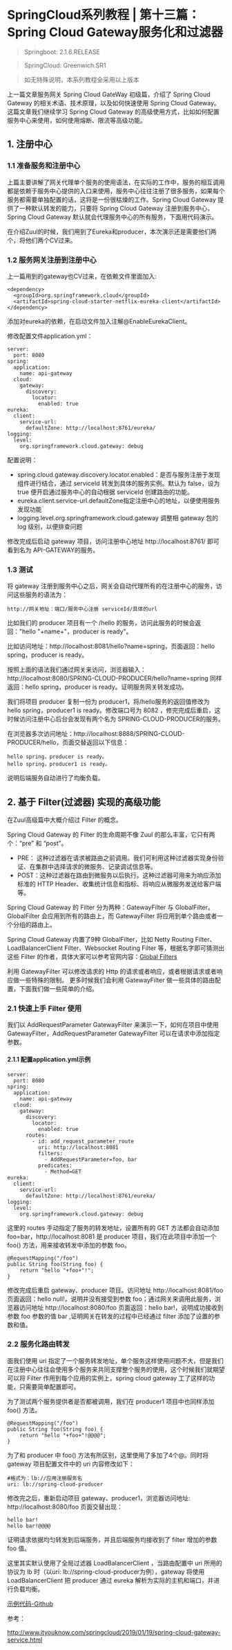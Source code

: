 # SpringCloud系列教程 | 第十三篇：Spring Cloud Gateway服务化和过滤器

> Springboot: 2.1.6.RELEASE

> SpringCloud: Greenwich.SR1

> 如无特殊说明，本系列教程全采用以上版本

上一篇文章服务网关 Spring Cloud GateWay 初级篇，介绍了 Spring Cloud Gateway 的相关术语、技术原理，以及如何快速使用 Spring Cloud Gateway。这篇文章我们继续学习 Spring Cloud Gateway 的高级使用方式，比如如何配置服务中心来使用，如何使用熔断、限流等高级功能。

## 1. 注册中心

### 1.1 准备服务和注册中心

上篇主要讲解了网关代理单个服务的使用语法，在实际的工作中，服务的相互调用都是依赖于服务中心提供的入口来使用，服务中心往往注册了很多服务，如果每个服务都需要单独配置的话，这将是一份很枯燥的工作。Spring Cloud Gateway 提供了一种默认转发的能力，只要将 Spring Cloud Gateway 注册到服务中心，Spring Cloud Gateway 默认就会代理服务中心的所有服务，下面用代码演示。

在介绍Zuul的时候，我们用到了Eureka和producer，本次演示还是需要他们两个，将他们两个CV过来。

### 1.2 服务网关注册到注册中心

上一篇用到的gateway也CV过来，在依赖文件里面加入:

```
<dependency>
  <groupId>org.springframework.cloud</groupId>
  <artifactId>spring-cloud-starter-netflix-eureka-client</artifactId>
</dependency>
```

添加对eureka的依赖，在启动文件加入注解@EnableEurekaClient。

修改配置文件application.yml：
```
server:
  port: 8080
spring:
  application:
    name: api-gateway
  cloud:
    gateway:
      discovery:
        locator:
          enabled: true
eureka:
  client:
    service-url:
      defaultZone: http://localhost:8761/eureka/
logging:
  level:
    org.springframework.cloud.gateway: debug
```

配置说明：
* spring.cloud.gateway.discovery.locator.enabled：是否与服务注册于发现组件进行结合，通过 serviceId 转发到具体的服务实例。默认为 false，设为 true 便开启通过服务中心的自动根据 serviceId 创建路由的功能。
* eureka.client.service-url.defaultZone指定注册中心的地址，以便使用服务发现功能
* logging.level.org.springframework.cloud.gateway 调整相 gateway 包的 log 级别，以便排查问题

修改完成后启动 gateway 项目，访问注册中心地址 http://localhost:8761/ 即可看到名为 API-GATEWAY的服务。

### 1.3 测试

将 gateway 注册到服务中心之后，网关会自动代理所有的在注册中心的服务，访问这些服务的语法为：

```
http://网关地址：端口/服务中心注册 serviceId/具体的url
```

比如我们的 producer 项目有一个 /hello 的服务，访问此服务的时候会返回："hello "+name+"，producer is ready"。

比如访问地址：http://localhost:8081/hello?name=spring，页面返回：hello spring，producer is ready。

按照上面的语法我们通过网关来访问，浏览器输入：http://localhost:8080/SPRING-CLOUD-PRODUCER/hello?name=spring 同样返回：hello spring，producer is ready。证明服务网关转发成功。

我们将项目 producer 复制一份为 producer1，将/hello服务的返回值修改为 hello spring，producer1 is ready。修改端口号为 8082 ，修完完成后重启，这时候访问注册中心后台会发现有两个名为 SPRING-CLOUD-PRODUCER的服务。

在浏览器多次访问地址：http://localhost:8888/SPRING-CLOUD-PRODUCER/hello，页面交替返回以下信息：

```
hello spring，producer is ready。
hello spring，producer1 is ready。
```

说明后端服务自动进行了均衡负载。

## 2. 基于 Filter(过滤器) 实现的高级功能

在Zuul高级篇中大概介绍过 Filter 的概念。

Spring Cloud Gateway 的 Filter 的生命周期不像 Zuul 的那么丰富，它只有两个：“pre” 和 “post”。

* PRE： 这种过滤器在请求被路由之前调用。我们可利用这种过滤器实现身份验证、在集群中选择请求的微服务、记录调试信息等。
* POST：这种过滤器在路由到微服务以后执行。这种过滤器可用来为响应添加标准的 HTTP Header、收集统计信息和指标、将响应从微服务发送给客户端等。

Spring Cloud Gateway 的 Filter 分为两种：GatewayFilter 与 GlobalFilter。GlobalFilter 会应用到所有的路由上，而 GatewayFilter 将应用到单个路由或者一个分组的路由上。

Spring Cloud Gateway 内置了9种 GlobalFilter，比如 Netty Routing Filter、LoadBalancerClient Filter、Websocket Routing Filter 等，根据名字即可猜测出这些 Filter 的作者，具体大家可以参考官网内容：[Global Filters](https://cloud.spring.io/spring-cloud-gateway/single/spring-cloud-gateway.html#_global_filters)

利用 GatewayFilter 可以修改请求的 Http 的请求或者响应，或者根据请求或者响应做一些特殊的限制。 更多时候我们会利用 GatewayFilter 做一些具体的路由配置，下面我们做一些简单的介绍。

### 2.1 快速上手 Filter 使用

我们以 AddRequestParameter GatewayFilter 来演示一下，如何在项目中使用 GatewayFilter，AddRequestParameter GatewayFilter 可以在请求中添加指定参数。

#### 2.1.1 配置application.yml示例
```
server:
  port: 8080
spring:
  application:
    name: api-gateway
  cloud:
    gateway:
      discovery:
        locator:
          enabled: true
      routes:
        - id: add_request_parameter_route
          uri: http://localhost:8081
          filters:
            - AddRequestParameter=foo, bar
          predicates:
            - Method=GET
eureka:
  client:
    service-url:
      defaultZone: http://localhost:8761/eureka/
logging:
  level:
    org.springframework.cloud.gateway: debug
```

这里的 routes 手动指定了服务的转发地址，设置所有的 GET 方法都会自动添加foo=bar，http://localhost:8081 是 producer 项目，我们在此项目中添加一个 foo() 方法，用来接收转发中添加的参数 foo。

```
@RequestMapping("/foo")
public String foo(String foo) {
    return "hello "+foo+"!";
}
```

修改完成后重启 gateway、producer 项目。访问地址 http://localhost:8081/foo 页面返回：hello null!，说明并没有接受到参数 foo；通过网关来调用此服务，浏览器访问地址 http://localhost:8080/foo 页面返回：hello bar!，说明成功接收到参数 foo 参数的值 bar ,证明网关在转发的过程中已经通过 filter 添加了设置的参数和值。

### 2.2 服务化路由转发

面我们使用 uri 指定了一个服务转发地址，单个服务这样使用问题不大，但是我们在注册中心往往会使用多个服务来共同支撑整个服务的使用，这个时候我们就期望可以将 Filter 作用到每个应用的实例上，spring cloud gateway 工了这样的功能，只需要简单配置即可。

为了测试两个服务提供者是否都被调用，我们在 producer1 项目中也同样添加 foo() 方法。

```
@RequestMapping("/foo")
public String foo(String foo) {
    return "hello "+foo+"!@@@@";
}
```

为了和 producer 中 foo() 方法有所区别，这里使用了多加了4个@。同时将 gateway 项目配置文件中的 uri 内容修改如下：

```
#格式为：lb://应用注册服务名
uri: lb://spring-cloud-producer
```

修改完之后，重新启动项目 gateway、producer1，浏览器访问地址: http://localhost:8080/foo 页面交替出现：

```
hello bar!
hello bar!@@@@
```

证明请求依据均匀转发到后端服务，并且后端服务均接收到了 filter 增加的参数 foo 值。

这里其实默认使用了全局过滤器 LoadBalancerClient ，当路由配置中 uri 所用的协议为 lb 时（以uri: lb://spring-cloud-producer为例），gateway 将使用 LoadBalancerClient 把 producer 通过 eureka 解析为实际的主机和端口，并进行负载均衡。

[示例代码-Github](https://github.com/meteor1993/SpringCloudLearning/tree/master/chapter13 "示例代码-Github")

参考：

http://www.ityouknow.com/springcloud/2019/01/19/spring-cloud-gateway-service.html